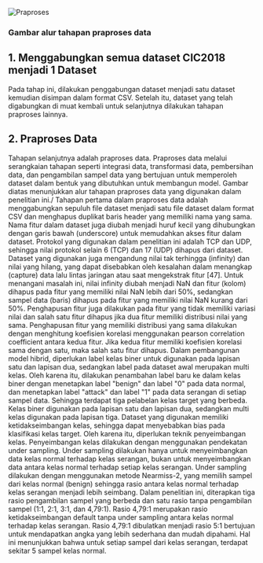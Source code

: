 ![Praproses](https://github.com/fando-tek/Hybrid-learning-IDS/assets/81504312/cabeebd5-efd6-4e55-8751-149b4c62f722)
### Gambar alur tahapan praproses data
## 1. Menggabungkan semua dataset CIC2018 menjadi 1 Dataset
Pada tahap ini, dilakukan penggabungan dataset menjadi satu dataset kemudian disimpan dalam format CSV. Setelah itu, dataset yang telah digabungkan di muat kembali untuk selanjutnya dilakukan tahapan praproses lainnya.
## 2. Praproses Data
Tahapan selanjutnya adalah praproses data. Praproses data melalui serangkaian tahapan seperti integrasi data, transformasi data, pembersihan data, dan pengambilan sampel data yang bertujuan untuk memperoleh dataset dalam bentuk yang dibutuhkan untuk membangun model. Gambar diatas menunjukkan alur tahapan praproses data yang digunakan dalam penelitian ini./
Tahapan pertama dalam praproses data adalah menggabungkan sepuluh file dataset menjadi satu file dataset dalam format CSV dan menghapus duplikat baris header yang memiliki nama yang sama. Nama fitur dalam dataset juga diubah menjadi huruf kecil yang dihubungkan dengan garis bawah (underscore) untuk memudahkan akses fitur dalam dataset. Protokol yang digunakan dalam penelitian ini adalah TCP dan UDP, sehingga nilai protokol selain 6 (TCP) dan 17 (UDP) dihapus dari dataset. Dataset yang digunakan juga mengandung nilai tak terhingga (infinity) dan nilai yang hilang, yang dapat disebabkan oleh kesalahan dalam menangkap (capture) data lalu lintas jaringan atau saat mengekstrak fitur [47]. Untuk menangani masalah ini, nilai infinity diubah menjadi NaN dan fitur (kolom) dihapus pada fitur yang memiliki nilai NaN lebih dari 50%, sedangkan sampel data (baris) dihapus pada fitur yang memiliki nilai NaN kurang dari 50%. Penghapusan fitur juga dilakukan pada fitur yang tidak memiliki variasi nilai dan salah satu fitur dihapus jika dua fitur memiliki distribusi nilai yang sama. Penghapusan fitur yang memiliki distribusi yang sama dilakukan dengan menghitung koefisien korelasi menggunakan pearson correlation coefficient antara kedua fitur. Jika kedua fitur memiliki koefisien korelasi sama dengan satu, maka salah satu fitur dihapus. Dalam pembangunan model hibrid, diperlukan label kelas biner untuk digunakan pada lapisan satu dan lapisan dua, sedangkan label pada dataset awal merupakan multi kelas. Oleh karena itu, dilakukan penambahan label baru ke dalam kelas biner dengan menetapkan label "benign" dan label "0" pada data normal, dan menetapkan label "attack" dan label "1" pada data serangan di setiap sampel data. Sehingga terdapat tiga pelabelan kelas target yang berbeda. Kelas biner digunakan pada lapisan satu dan lapisan dua, sedangkan multi kelas digunakan pada lapisan tiga. Dataset yang digunakan memiliki ketidakseimbangan kelas, sehingga dapat menyebabkan bias pada klasifikasi kelas target. Oleh karena itu, diperlukan teknik penyeimbangan kelas. Penyeimbangan kelas dilakukan dengan menggunakan pendekatan under sampling. Under sampling dilakukan hanya untuk menyeimbangkan data kelas normal terhadap kelas serangan, bukan untuk menyeimbangkan data antara kelas normal terhadap setiap kelas serangan. Under sampling dilakukan dengan menggunakan metode Nearmiss-2, yang memilih sampel dari kelas normal (benign) sehingga rasio antara kelas normal terhadap kelas serangan menjadi lebih seimbang. Dalam penelitian ini, diterapkan tiga rasio pengambilan sampel yang berbeda dan satu rasio tanpa pengambilan sampel (1:1, 2:1, 3:1, dan 4,79:1). Rasio 4,79:1 merupakan rasio ketidakseimbangan default tanpa under sampling antara kelas normal terhadap kelas serangan. Rasio 4,79:1 dibulatkan menjadi rasio 5:1 bertujuan untuk mendapatkan angka yang lebih sederhana dan mudah dipahami. Hal ini menunjukkan bahwa untuk setiap sampel dari kelas serangan, terdapat sekitar 5 sampel kelas normal.
